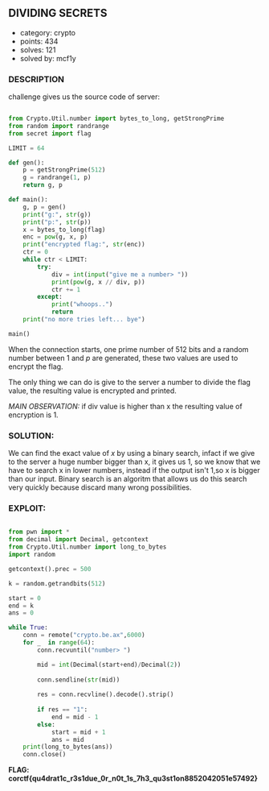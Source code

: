 ## DIVIDING SECRETS

* category: crypto
* points: 434
* solves: 121
* solved by: mcf1y

### DESCRIPTION

challenge gives us the source code of server:

```python

from Crypto.Util.number import bytes_to_long, getStrongPrime
from random import randrange
from secret import flag

LIMIT = 64

def gen():
	p = getStrongPrime(512)
	g = randrange(1, p)
	return g, p

def main():
	g, p = gen()
	print("g:", str(g))
	print("p:", str(p))
	x = bytes_to_long(flag)
	enc = pow(g, x, p)
	print("encrypted flag:", str(enc))
	ctr = 0
	while ctr < LIMIT:
		try:
			div = int(input("give me a number> "))
			print(pow(g, x // div, p))
			ctr += 1
		except:
			print("whoops..")
			return
	print("no more tries left... bye")

main()	

```

When the connection starts, one prime number of 512 bits and a random number between 1 and *p* are generated, these two values are used to encrypt the flag.

The only thing we can do is give to the server a number to divide the flag value, the resulting value is encrypted and printed.

*MAIN OBSERVATION:* if div value is higher than x the resulting value of encryption is 1.

### SOLUTION:

We can find the exact value of *x* by using a binary search, infact if we give to the server a huge number bigger than x, it gives us 1, so we know that we have to search x in lower numbers, instead if the output isn't 1,so x is bigger than our input. Binary search is an algoritm that allows us do this search very quickly because discard many wrong possibilities.

### EXPLOIT:

```python

from pwn import *
from decimal import Decimal, getcontext
from Crypto.Util.number import long_to_bytes
import random

getcontext().prec = 500

k = random.getrandbits(512)

start = 0
end = k
ans = 0

while True:
    conn = remote("crypto.be.ax",6000)
    for _  in range(64):
        conn.recvuntil("number> ")

        mid = int(Decimal(start+end)/Decimal(2))
        
        conn.sendline(str(mid))
        
        res = conn.recvline().decode().strip()
        
        if res == "1":
            end = mid - 1
        else:
            start = mid + 1
            ans = mid
    print(long_to_bytes(ans))
    conn.close()

```

**FLAG: corctf{qu4drat1c_r3s1due_0r_n0t_1s_7h3_qu3st1on8852042051e57492}**

